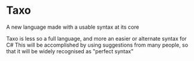 # Taxo
A new language made with a usable syntax at its core

Taxo is less so a full language, and more an easier or alternate syntax for C#
This will be accomplished by using suggestions from many people, so that it will be widely recognised as "perfect syntax"
